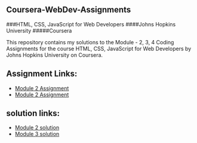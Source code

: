 ## Coursera-WebDev-Assignments
###HTML, CSS, JavaScript for Web Developers ####Johns Hopkins University #####Coursera<br>

This repository contains my solutions to the Module - 2, 3, 4 Coding Assignments for the course HTML, CSS, JavaScript for Web Developers by Johns Hopkins University on Coursera.<br>
## Assignment Links:
- [Module 2 Assignment](http://goo.gl/4Blt4G)
- [Module 2 Assignment](http://bit.ly/1mKZzJ5)


## solution links:
- [Module 2 solution](https://hharshith.github.io/coursera-test/site/)
- [Module 3 solution](https://hharshith.github.io/coursera-test/module3/)
